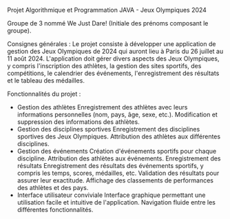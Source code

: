 Projet Algorithmique et Programmation JAVA - Jeux Olympiques 2024

Groupe de 3 nommé We Just Dare! (Initiale des prénoms composant le groupe).

Consignes générales :
Le projet consiste à développer une application de gestion des Jeux Olympiques de 2024 qui auront lieu à Paris du 26 juillet au 11 août 2024. 
L'application doit gérer divers aspects des Jeux Olympiques, y compris l'inscription des athlètes, la gestion des sites sportifs, des compétitions, le calendrier des événements, l'enregistrement des résultats et le tableau des médailles.

Fonctionnalités du projet : 
- Gestion des athlètes
Enregistrement des athlètes avec leurs informations personnelles (nom, pays, âge, sexe, etc.).
Modification et suppression des informations des athlètes.
- Gestion des disciplines sportives
Enregistrement des disciplines sportives des Jeux Olympiques.
Attribution des athlètes aux différentes disciplines.
- Gestion des événements
Création d'événements sportifs pour chaque discipline.
Attribution des athlètes aux événements.
Enregistrement des résultats
Enregistrement des résultats des événements sportifs, y compris les temps, scores, médailles, etc.
Validation des résultats pour assurer leur exactitude.
Affichage des classements de performances des athlètes et des pays.
- Interface utilisateur conviviale
Interface graphique permettant une utilisation facile et intuitive de l'application.
Navigation fluide entre les différentes fonctionnalités.
